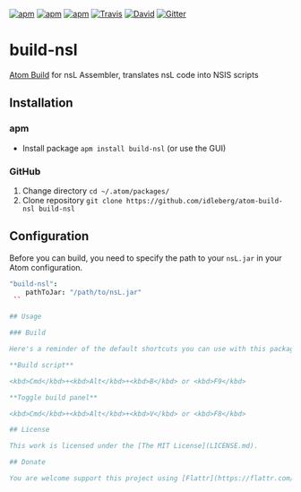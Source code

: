 [![apm](https://img.shields.io/apm/l/build-nsl.svg?style=flat-square)](https://atom.io/packages/build-nsl)
[![apm](https://img.shields.io/apm/v/build-nsl.svg?style=flat-square)](https://atom.io/packages/build-nsl)
[![apm](https://img.shields.io/apm/dm/build-nsl.svg?style=flat-square)](https://atom.io/packages/build-nsl)
[![Travis](https://img.shields.io/travis/idleberg/atom-build-nsl.svg?style=flat-square)](https://travis-ci.org/idleberg/atom-build-nsl)
[![David](https://img.shields.io/david/dev/idleberg/atom-build-nsl.svg?style=flat-square)](https://david-dm.org/idleberg/atom-build-nsl#info=devDependencies)
[![Gitter](https://img.shields.io/badge/chat-Gitter-ff69b4.svg?style=flat-square)](https://gitter.im/NSIS-Dev/Atom)

# build-nsl

[Atom Build](https://atombuild.github.io/) for nsL Assembler, translates nsL code into NSIS scripts

## Installation

### apm

* Install package `apm install build-nsl` (or use the GUI)

### GitHub

1. Change directory `cd ~/.atom/packages/`
2. Clone repository `git clone https://github.com/idleberg/atom-build-nsl build-nsl`

## Configuration

Before you can build, you need to specify the path to your `nsL.jar` in your Atom configuration.

```cson
"build-nsl":
    pathToJar: "/path/to/nsL.jar"
 ``

## Usage

### Build

Here's a reminder of the default shortcuts you can use with this package:

**Build script**

<kbd>Cmd</kbd>+<kbd>Alt</kbd>+<kbd>B</kbd> or <kbd>F9</kbd>

**Toggle build panel**

<kbd>Cmd</kbd>+<kbd>Alt</kbd>+<kbd>V</kbd> or <kbd>F8</kbd>

## License

This work is licensed under the [The MIT License](LICENSE.md).

## Donate

You are welcome support this project using [Flattr](https://flattr.com/submit/auto?user_id=idleberg&url=https://github.com/idleberg/atom-build-nsl) or Bitcoin `17CXJuPsmhuTzFV2k4RKYwpEHVjskJktRd`